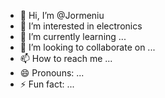 - 👋 Hi, I’m @Jormeniu
- 👀 I’m interested in electronics
- 🌱 I’m currently learning ...
- 💞️ I’m looking to collaborate on ...
- 📫 How to reach me ...
- 😄 Pronouns: ...
- ⚡ Fun fact: ...

<!---
Jormeniu/Jormeniu is a ✨ special ✨ repository because its `README.md` (this file) appears on your GitHub profile.
You can click the Preview link to take a look at your changes.
--->
